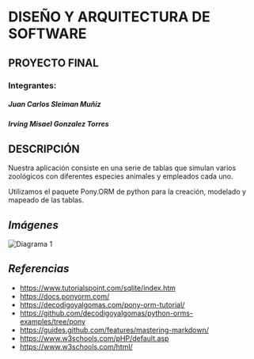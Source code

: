 # **DISEÑO Y ARQUITECTURA DE SOFTWARE**
## PROYECTO FINAL
### Integrantes:
##### Juan Carlos Sleiman Muñiz
##### Irving Misael Gonzalez Torres

## DESCRIPCIÓN

Nuestra aplicación consiste en una serie de tablas que simulan varios zoológicos con diferentes especies animales y empleados cada uno.

Utilizamos el paquete Pony.ORM de python para la creación, modelado y mapeado de las tablas.

## *Imágenes*
![Diagrama 1](https://github.com/JCSleiman/ProyectoDAS/tree/master/Project/imagenes/diagrama1.png)


## *Referencias*
* https://www.tutorialspoint.com/sqlite/index.htm
* https://docs.ponyorm.com/
* https://decodigoyalgomas.com/pony-orm-tutorial/
* https://github.com/decodigoyalgomas/python-orms-examples/tree/pony
* https://guides.github.com/features/mastering-markdown/
* https://www.w3schools.com/pHP/default.asp
* https://www.w3schools.com/html/
